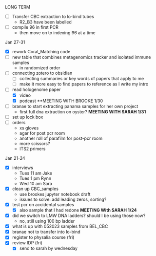 LONG TERM 
- [ ] Transfer CBC extraction to lo-bind tubes
	- R2_B3 have been labelled 
- [ ] compile 96 in first PCR 
	-  then move on to indexing 96 at a time

Jan 27-31
- [x] rework Coral_Matching code
- [ ] new table that combines metagenomics tracker and isolated immune samples
	- in randomized order
- [ ] connecting zotero to obsidian
	- [ ] collecting summaries or key words of papers that apply to me
	- [ ] make it more easy to find papers to reference as I write my intro 
- [ ] read hologenome paper 
	- [x] video
	- [x] podcast
**MEETING WITH BROOKE 1/30 
- [ ] branae to start extracting panama samples for her own project
	- first full dna extraction on oyster?
**MEETING WITH SARAH 1/31**
- [ ]  set up lock box
- [ ] orders 
	- xs gloves
	- agar for post pcr room
	- another roll of parafilm for post-pcr room
	- more scissors?
	- ITS2 primers

Jan 21-24
- [x] interviews
	- Tues 11 am Jake
	- Tues 1 pm Rynn
	- Wed 10 am Sara
- [x] clean up CBC_samples 
	- use brookes jupyter notebook draft
	- issues to solve: add leading zeros, sorting?
- [x] test pcr on accidental samples
	- [x] also sample that I had redone
**MEETING With SARAH 1/24**
 - [x] did we switch to LMW DNA ladders? should I be using those now?
	 - no, still using 100 bp ladder
 - [x] what is up with 052023 samples from BEL_CBC
 - [x] branae not to transfer into lo-bind
- [x] register to physalia course (fri)
- [x] review IDP (fri)
	- [x] send to sarah by wednesday